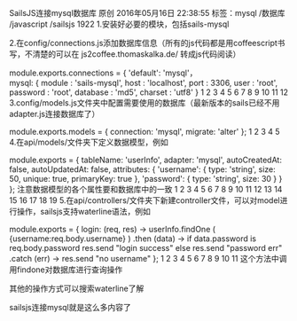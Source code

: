 SailsJS连接mysql数据库
原创 2016年05月16日 22:38:55 标签：mysql /数据库 /javascript /sailsjs 1922
1.安装好必要的模块，包括sails-mysql

2.在config/connections.js添加数据库信息（所有的js代码都是用coffeescript书写，不清楚的可以在 js2coffee.thomaskalka.de/ 转成js代码阅读）


module.exports.connections = {
  'default': 'mysql'，                                        
  mysql: {
    module    : 'sails-mysql',
    host      : 'localhost',
    port      : 3306,
    user      : 'root',
    password  : 'root',
    database  : 'md5',
    charset   : 'utf8'
  }
1
2
3
4
5
6
7
8
9
10
11
12
3.config/models.js文件夹中配置需要使用的数据库（最新版本的sails已经不用adapter.js连接数据库了）


module.exports.models = {
  connection: 'mysql',
  migrate: 'alter'
};
1
2
3
4
5
4.在api/models/文件夹下定义数据模型，例如

module.exports = {
  tableName: 'userInfo',
  adapter: 'mysql',
  autoCreatedAt: false,
  autoUpdatedAt: false,
  attributes: {
    'username': {
      type: 'string',
      size: 50,
      unique: true,
      primaryKey: true
    },
    'password': {
      type: 'string',
      size: 30
    }
  }
};
注意数据模型的各个属性要和数据库中的一致
1
2
3
4
5
6
7
8
9
10
11
12
13
14
15
16
17
18
19
5.在api/controllers/文件夹下新建controller文件，可以对model进行操作，sailsjs支持waterline语法，例如

module.exports = {
  login: (req, res) ->
    userInfo.findOne ( {username:req.body.username} )
    .then (data) ->
      if data.password is req.body.password
        res.send "login success"
      else
        res.send "password err"
    .catch (err) ->
      res.send "no username"
};
1
2
3
4
5
6
7
8
9
10
11
这个方法中调用findone对数据库进行查询操作

其他的操作方式可以搜索waterline了解

sailsjs连接mysql就是这么多内容了